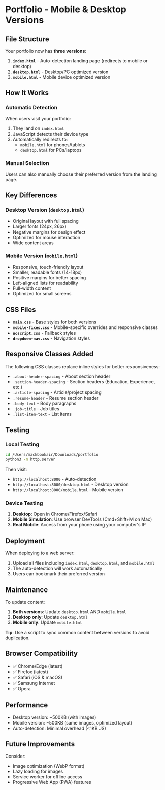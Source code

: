 # Portfolio - Mobile & Desktop Versions

## File Structure

Your portfolio now has **three versions**:

1. **`index.html`** - Auto-detection landing page (redirects to mobile or desktop)
2. **`desktop.html`** - Desktop/PC optimized version
3. **`mobile.html`** - Mobile device optimized version

## How It Works

### Automatic Detection
When users visit your portfolio:
1. They land on `index.html`
2. JavaScript detects their device type
3. Automatically redirects to:
   - `mobile.html` for phones/tablets
   - `desktop.html` for PCs/laptops

### Manual Selection
Users can also manually choose their preferred version from the landing page.

## Key Differences

### Desktop Version (`desktop.html`)
- Original layout with full spacing
- Larger fonts (24px, 26px)
- Negative margins for design effect
- Optimized for mouse interaction
- Wide content areas

### Mobile Version (`mobile.html`)
- Responsive, touch-friendly layout
- Smaller, readable fonts (14-18px)
- Positive margins for better spacing
- Left-aligned lists for readability
- Full-width content
- Optimized for small screens

## CSS Files

- **`main.css`** - Base styles for both versions
- **`mobile-fixes.css`** - Mobile-specific overrides and responsive classes
- **`noscript.css`** - Fallback styles
- **`dropdown-nav.css`** - Navigation styles

## Responsive Classes Added

The following CSS classes replace inline styles for better responsiveness:

- `.about-header-spacing` - About section header
- `.section-header-spacing` - Section headers (Education, Experience, etc.)
- `.article-spacing` - Article/project spacing
- `.resume-header` - Resume section header
- `.body-text` - Body paragraphs
- `.job-title` - Job titles
- `.list-item-text` - List items

## Testing

### Local Testing
```bash
cd /Users/mackbookair/Downloads/portfolio
python3 -m http.server
```

Then visit:
- `http://localhost:8000` - Auto-detection
- `http://localhost:8000/desktop.html` - Desktop version
- `http://localhost:8000/mobile.html` - Mobile version

### Device Testing
1. **Desktop**: Open in Chrome/Firefox/Safari
2. **Mobile Simulation**: Use browser DevTools (Cmd+Shift+M on Mac)
3. **Real Mobile**: Access from your phone using your computer's IP

## Deployment

When deploying to a web server:
1. Upload all files including `index.html`, `desktop.html`, and `mobile.html`
2. The auto-detection will work automatically
3. Users can bookmark their preferred version

## Maintenance

To update content:
1. **Both versions**: Update `desktop.html` AND `mobile.html`
2. **Desktop only**: Update `desktop.html`
3. **Mobile only**: Update `mobile.html`

**Tip**: Use a script to sync common content between versions to avoid duplication.

## Browser Compatibility

- ✅ Chrome/Edge (latest)
- ✅ Firefox (latest)
- ✅ Safari (iOS & macOS)
- ✅ Samsung Internet
- ✅ Opera

## Performance

- Desktop version: ~500KB (with images)
- Mobile version: ~500KB (same images, optimized layout)
- Auto-detection: Minimal overhead (<1KB JS)

## Future Improvements

Consider:
- Image optimization (WebP format)
- Lazy loading for images
- Service worker for offline access
- Progressive Web App (PWA) features
